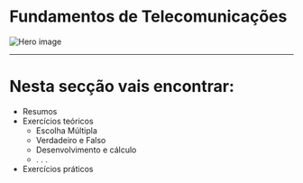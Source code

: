 <div class="communication_systems">
    <div>
        <h1>Fundamentos de Telecomunicações</h1>
    </div>
    <img src="/images/communication_systems/csystems.jpg" alt="Hero image" />
</div>

---

# Nesta secção vais encontrar:
- Resumos
- Exercícios teóricos 
    - Escolha Múltipla
    - Verdadeiro e Falso
    - Desenvolvimento e cálculo 
    - . . .
- Exercícios práticos 
